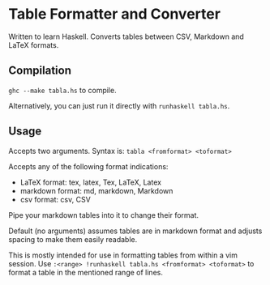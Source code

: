 # Table Formatter and Converter

Written to learn Haskell.
Converts tables between CSV, Markdown and LaTeX formats.

## Compilation

`ghc --make tabla.hs` to compile.

Alternatively, you can just run it directly with
`runhaskell tabla.hs`.

## Usage

Accepts two arguments. Syntax is:
`tabla <fromformat> <toformat>`

Accepts any of the following format indications:
- LaTeX format: tex, latex, Tex, LaTeX, Latex
- markdown format: md, markdown, Markdown
- csv format: csv, CSV

Pipe your markdown tables into it to change their format.

Default (no arguments) assumes tables are in markdown format and adjusts spacing to make them easily readable.

This is mostly intended for use in formatting tables from within a vim session.
Use `:<range> !runhaskell tabla.hs <fromformat> <toformat>` to format a table in the mentioned range of lines.
